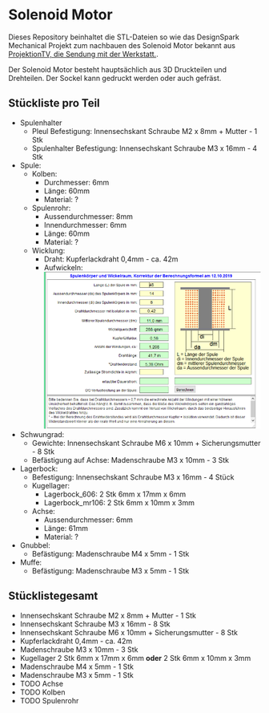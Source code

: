 # Solenoid Motor

Dieses Repository beinhaltet die STL-Dateien so wie das DesignSpark Mechanical Projekt zum nachbauen des Solenoid Motor bekannt aus [ProjektionTV, die Sendung mit der Werkstatt.](https://twitch.tv/projektiontv).

Der Solenoid Motor besteht hauptsächlich aus 3D Druckteilen und Drehteilen. Der Sockel kann gedruckt werden oder auch gefräst.

## Stückliste pro Teil
+ Spulenhalter
    - Pleul Befestigung: Innensechskant Schraube M2 x 8mm + Mutter - 1 Stk
    - Spulenhalter Befestigung: Innensechskant Schraube M3 x 16mm - 4 Stk
+ Spule:
    - Kolben: 
        - Durchmesser: 6mm
        - Länge: 60mm
        - Material: ?
    - Spulenrohr:
        - Aussendurchmesser: 8mm
        - Innendurchmesser: 6mm
        - Länge: 60mm
        - Material: ?
    - Wicklung:
        - Draht: Kupferlackdraht 0,4mm - ca. 42m
        - Aufwickeln:
        ![Wicklung](Spule.png)
+ Schwungrad:
    - Gewichte: Innensechskant Schraube M6 x 10mm + Sicherungsmutter - 8 Stk
    - Befästigung auf Achse: Madenschraube M3 x 10mm - 3 Stk
+ Lagerbock:
    - Befestigung: Innensechskant Schraube M3 x 16mm - 4 Stück
    - Kugellager:
        - Lagerbock_606: 2 Stk 6mm x 17mm x 6mm
        - Lagerbock_mr106: 2 Stk 6mm x 10mm x 3mm
    - Achse:
        - Aussendurchmesser: 6mm
        - Länge: 61mm
        - Material: ?
+ Gnubbel:
    - Befästigung: Madenschraube M4 x 5mm - 1 Stk
+ Muffe:
    - Befästigung: Madenschraube M3 x 5mm - 1 Stk

## Stücklistegesamt
+ Innensechskant Schraube M2 x 8mm + Mutter - 1 Stk
+ Innensechskant Schraube M3 x 16mm - 8 Stk
+ Innensechskant Schraube M6 x 10mm + Sicherungsmutter - 8 Stk
+ Kupferlackdraht 0,4mm  - ca. 42m
+ Madenschraube M3 x 10mm - 3 Stk
+ Kugellager 2 Stk 6mm x 17mm x 6mm **oder** 2 Stk 6mm x 10mm x 3mm
+ Madenschraube M4 x 5mm - 1 Stk
+ Madenschraube M3 x 5mm - 1 Stk
+ TODO Achse
+ TODO Kolben
+ TODO Spulenrohr
